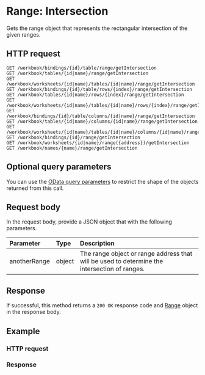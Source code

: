# Range: Intersection

Gets the range object that represents the rectangular intersection of the given ranges.
## HTTP request
```http
GET /workbook/bindings/{id}/table/range/getIntersection
GET /workbook/tables/{id|name}/range/getIntersection
GET /workbook/worksheets/{id|name}/tables/{id|name}/range/getIntersection
GET /workbook/bindings/{id}/table/rows/{index}/range/getIntersection
GET /workbook/tables/{id|name}/rows/{index}/range/getIntersection
GET /workbook/worksheets/{id|name}/tables/{id|name}/rows/{index}/range/getIntersection
GET /workbook/bindings/{id}/table/columns/{id|name}/range/getIntersection
GET /workbook/tables/{id|name}/columns/{id|name}/range/getIntersection
GET /workbook/worksheets/{id|name}/tables/{id|name}/columns/{id|name}/range/getIntersection
GET /workbook/bindings/{id}/range/getIntersection
GET /workbook/worksheets/{id|name}/range({address})/getIntersection
GET /workbook/names/{name}/range/getIntersection
```
## Optional query parameters
You can use the [OData query parameters](odata-optional-query-parameters.md) to restrict the shape of the objects returned from this call.

## Request body
In the request body, provide a JSON object that with the following parameters.

| Parameter	   | Type	|Description|
|:---------------|:--------|:-----------|
|anotherRange|object|The range object or range address that will be used to determine the intersection of ranges.|

## Response
If successful, this method returns a `200 OK` response code and [Range](../resources/range.md) object in the response body.
## Example
### HTTP request
### Response

